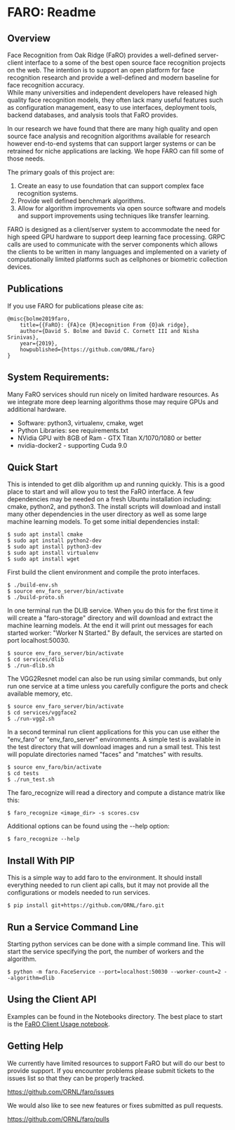 # FARO: Readme

## Overview
Face Recognition from Oak Ridge (FaRO) provides a well-defined server-client 
interface to a some of the best open source face recognition projects on the 
web.  The intention is to support an open platform for face recognition research 
and provide a well-defined and modern baseline for face recognition accuracy.  
While many universities and independent developers have released high quality 
face recognition models, they often lack many useful features such as 
configuration management, easy to use interfaces, deployment tools, backend 
databases, and analysis tools that FaRO provides.
 
In our research we have found that there are many high quality and open source 
face analysis and recognition algorithms available for research however 
end-to-end systems that can support larger systems or can be retrained for niche 
applications are lacking. We hope FARO can fill some of those needs.

The primary goals of this project are:
 1. Create an easy to use foundation that can support complex face recognition systems.
 2. Provide well defined benchmark algorithms.
 3. Allow for algorithm improvements via open source software and models and support improvements using techniques like transfer learning. 

FARO is designed as a client/server system to accommodate the need for high speed GPU 
hardware to support deep learning face processing.  GRPC calls are used to communicate 
with the server components which allows the clients to be written in many languages and 
implemented on a variety of computationally limited platforms such as cellphones or biometric
collection devices.  

## Publications

If you use FARO for publications please cite as:

```
@misc{bolme2019faro,
    title={{FaRO}: {FA}ce {R}ecognition From {O}ak ridge},
    author={David S. Bolme and David C. Cornett III and Nisha Srinivas},
    year={2019},
    howpublished={https://github.com/ORNL/faro}
}
```

## System Requirements:
Many FaRO services should run nicely on limited hardware resources.  As we 
integrate more deep learning algorithms those may require GPUs and additional 
hardware.

 * Software: python3, virtualenv, cmake, wget
 * Python Libraries: see requirements.txt
 * NVidia GPU with 8GB of Ram - GTX Titan X/1070/1080 or better 
 * nvidia-docker2 - supporting Cuda 9.0


## Quick Start

This is intended to get dlib algorithm up and running quickly.  This is a good 
place to start and will allow you to test the FaRO interface.  A few 
dependencies may be needed on a fresh Ubuntu installation including: cmake, 
python2, and python3.  The install scripts will download and install many other
dependencies in the user directory as well as some large machine learning 
models.  To get some initial dependencies install:

```
$ sudo apt install cmake
$ sudo apt install python2-dev
$ sudo apt install python3-dev
$ sudo apt install virtualenv
$ sudo apt install wget
```

First build the client environment and compile the proto interfaces.
```
$ ./build-env.sh
$ source env_faro_server/bin/activate
$ ./build-proto.sh
```

In one terminal run the DLIB service.  When you do this for the first time it 
will create a "faro-storage" directory and will download and extract the machine
learning models.  At the end it will print out messages for each started worker:
"Worker N Started."  By default, the services are started on port localhost:50030.

```
$ source env_faro_server/bin/activate
$ cd services/dlib
$ ./run-dlib.sh
```

The VGG2Resnet model can also be run using similar commands, but only run one 
service at a time unless you carefully configure the ports and check available 
memory, etc.

```
$ source env_faro_server/bin/activate
$ cd services/vggface2
$ ./run-vgg2.sh
```

In a second terminal run client applications for this you can use either the 
"env_faro" or "env_faro_server" environments.  A simple test is available in the
test directory that will download images and run a small test.  This test will 
populate directories named "faces" and "matches" with results.

```
$ source env_faro/bin/activate
$ cd tests
$ ./run_test.sh
```

The faro_recognize will read a directory and compute a distance matrix like
this:

```
$ faro_recognize <image_dir> -s scores.csv
```

Additional options can be found using the --help option:

```
$ faro_recognize --help
```

## Install With PIP
This is a simple way to add faro to the environment.  It should install everything needed to run client api calls, but it may not provide all the configurations or models needed to run services.

```
$ pip install git+https://github.com/ORNL/faro.git
```

## Run a Service Command Line
Starting python services can be done with a simple command line.  This will start the service specifying the port, the number of workers and the algorithm.

```
$ python -m faro.FaceService --port=localhost:50030 --worker-count=2 --algorithm=dlib
```

## Using the Client API

Examples can be found in the Notebooks directory.  The best place to start is the [FaRO Client Usage notebook](https://github.com/ORNL/faro/blob/master/Notebooks/FaRO%20Client%20Usage.ipynb).



## Getting Help

We currently have limited resources to support FaRO but will do our best to provide support.  If you encounter 
problems please submit tickets to the issues list so that they can be properly tracked.

https://github.com/ORNL/faro/issues

We would also like to see new features or fixes submitted as pull requests.

https://github.com/ORNL/faro/pulls


